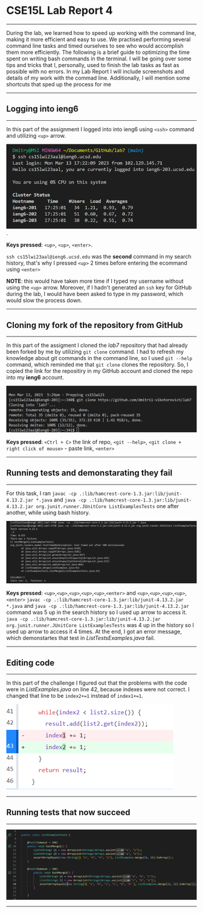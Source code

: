 # CSE15L Lab Report 4
***
During the lab, we learned how to speed up working with the command line, making it more efficient and easy to use. We practised performing several command line tasks and timed ourselves to see who would accomplish them more efficiently. The following is a brief guide to optimizing the time spent on writing bash commands in the terminal. I will be going over some tips and tricks that I, personally, used to finish the lab tasks as fast as possible with no errors. In my Lab Report I will include screenshots and details of my work with the commad line. Additionally, I will mention some shortcuts that sped up the process for me
***
## Logging into ieng6
***
In this part of the assignment I logged into into ieng6 using `<ssh>` command and utilizing `<up>` arrow.

![Image1](ssh.png).

**Keys pressed**: `<up>`, `<up>`, `<enter>`.

`ssh cs15lwi23aal@ieng6.ucsd.edu` was the **second** command in my search history, that's why I pressed `<up>` 2 times before entering the ecommand using `<enter>`

**NOTE**: this would have taken more time if I typed my username without using the `<up>` arrow. Moreover, if I hadn't generated an `ssh` key for GitHub during the lab, I would have been asked to type in my password, which would slow the process down. 
***
## Cloning my fork of the repository from GitHub
***
In this part of the assigment I cloned the *lab7* repository that had already been forked by me by utilizing `git clone` command. I had to refresh my knowledge about git commands in the command line, so I used `git --help` command, which reminded me that  `git clone` clones the repository. So, I copied the link for the repositiry in my GitHub account and cloned the repo into my **ieng6** account.

![Image2](gitClone.png)

**Keys pressed**: `<Ctrl + C>` the link of repo, `<git --help>`, `<git clone + right click of mouse>` - paste link, `<enter>`

***
## Running tests and demonstarating they fail
***
For this task, I ran `javac -cp .:lib/hamcrest-core-1.3.jar:lib/junit-4.13.2.jar *.java` and `java -cp .:lib/hamcrest-core-1.3.jar:lib/junit-4.13.2.jar org.junit.runner.JUnitCore ListExamplesTests` one after another, while using bash history.

![Image3](FirstTestFail.png)

**Keys pressed**: `<up>`,`<up>`,`<up>`,`<up>`,`<up>`,`<enter>` and `<up>`,`<up>`,`<up>`,`<up>`, `<enter>`
`javac -cp .:lib/hamcrest-core-1.3.jar:lib/junit-4.13.2.jar *.java` and `java -cp .:lib/hamcrest-core-1.3.jar:lib/junit-4.13.2.jar` command was 5 up in the search history so I used up arrow to access it. `java -cp .:lib/hamcrest-core-1.3.jar:lib/junit-4.13.2.jar org.junit.runner.JUnitCore ListExamplesTests` was 4 up in the history so I used up arrow to access it 4 times. At the end, I got an error message, which demonstartes that test in *ListTestsExamples.java* fail.

***
## Editing code
***
In this part of the challenge I figured out that the problems with the code were in *ListExamples.java* on line 42, because indexes were not correct. I changed that line to be `index2+=1` instead of `index1+=1`.

![Image4](editCode.png)

***
## Running tests that now succeed
***
![Image1](testWork.png)
***
